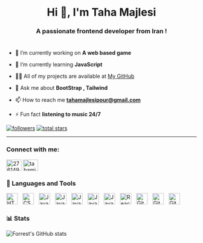 <h1 align="center">Hi 👋, I'm Taha Majlesi</h1>
<h3 align="center">A passionate frontend developer from Iran !</h3>

#

- 🔭 I’m currently working on **A web based game**

- 🌱 I’m currently learning **JavaScript**

- 👨‍💻 All of my projects are available at [My GitHub](https://github.com/TahaMajlesi)

- 💬 Ask me about **BootStrap , Tailwind**

- 📫 How to reach me **tahamajlesipour@gmail.com**

- ⚡ Fun fact **listening to music 24/7**

<p align="left">
      <a href="https://github.com/TahaMajlesi?tab=followers">
         <img alt="followers" title="Follow me on Github" src="https://custom-icon-badges.demolab.com/github/followers/TahaMajlesi?color=236ad3&labelColor=1155ba&style=for-the-badge&logo=person-add&label=Follow&logoColor=white"/></a>
      <a href="https://github.com/TahaMajlesi?tab=repositories&sort=stargazers">
         <img alt="total stars" title="Total stars on GitHub" src="https://custom-icon-badges.demolab.com/github/stars/TahaMajlesi?color=55960c&style=for-the-badge&labelColor=488207&logo=star"/></a>
   </p>

---

<h3 align="left">Connect with me:</h3>
<p align="left">
<a href="https://stackoverflow.com/users/27614943" target="blank"><img align="center" src="https://raw.githubusercontent.com/rahuldkjain/github-profile-readme-generator/master/src/images/icons/Social/stack-overflow.svg" alt="27614943" height="30" width="40" /></a>
<a href="https://instagram.com/tahamjp" target="blank"><img align="center" src="https://raw.githubusercontent.com/rahuldkjain/github-profile-readme-generator/master/src/images/icons/Social/instagram.svg" alt="tahamjp" height="30" width="40" /></a>
</p>


### 🧰 Languages and Tools



<img align="left" alt="HTML" width="30px" style="padding-right:10px;" src="https://cdn.jsdelivr.net/gh/devicons/devicon/icons/html5/html5-plain.svg" />
<img align="left" alt="CSS" width="30px" style="padding-right:10px;" src="https://cdn.jsdelivr.net/gh/devicons/devicon/icons/css3/css3-plain.svg" />
<img align="left" alt="JavaScript" width="30px" style="padding-right:10px;" src="https://cdn.jsdelivr.net/gh/devicons/devicon/icons/sass/sass-original.svg" />
<img align="left" alt="JavaScript" width="30px" style="padding-right:10px;" src="https://cdn.jsdelivr.net/gh/devicons/devicon/icons/bootstrap/bootstrap-original.svg" />
<img align="left" alt="JavaScript" width="30px" style="padding-right:10px;" src="https://cdn.jsdelivr.net/gh/devicons/devicon/icons/tailwindcss/tailwindcss-original.svg" />
<img align="left" alt="JavaScript" width="30px" style="padding-right:10px;" src="https://cdn.jsdelivr.net/gh/devicons/devicon/icons/javascript/javascript-plain.svg" />
<img align="left" alt="JavaScript" width="30px" style="padding-right:10px;" src="https://cdn.jsdelivr.net/gh/devicons/devicon/icons/jquery/jquery-plain.svg" />
<img align="left" alt="React" width="30px" style="padding-right:10px;" src="https://cdn.jsdelivr.net/gh/devicons/devicon/icons/react/react-original.svg" />
<img align="left" alt="Git" width="30px" style="padding-right:10px;" src="https://cdn.jsdelivr.net/gh/devicons/devicon/icons/git/git-original.svg" />
<img align="left" alt="Git" width="30px" style="padding-right:10px;" src="https://cdn.jsdelivr.net/gh/devicons/devicon/icons/github/github-original.svg" />
<img align="left" alt="Git" width="30px" style="padding-right:10px;" src="https://cdn.jsdelivr.net/gh/devicons/devicon/icons/vscode/vscode-original.svg" />

<br />

#

### 📊 Stats

![Forrest's GitHub stats](https://github-readme-stats.vercel.app/api?username=TahaMajlesi&show_icons=true&theme=gruvbox)

#

